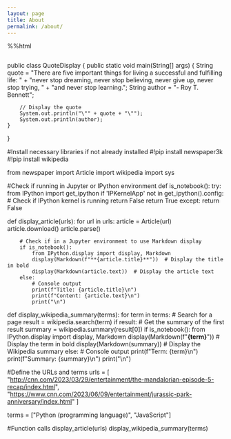 ```yaml
---
layout: page
title: About
permalink: /about/
---
```

  <style>
    // Style looks pretty compact, but it has a repeat 4, what if we wanted it dynamic
</style>

<!-- This is orignal grid_container class, but now we are adding an id for JavaScript -->
<div class "grid_container" id="grid_container">
    <!-- We are hoping to make the insides with a JavaScript object -->
</div>

<script>
    // 1. Make a connection to the HTML container
    var container = document.getElementById("grid_container");

    // 2. Define a Javascript object for our data
    var living_in_the_world = {
        {"flag": "Flag_of_California", "time_lived": "Forever", "greeting": "Hey"}, }; 
    
    // 3a. Consider how to update style count for size of container
    // 3b. Build a grid items inside of our container for each row of data
    for (var row of living_in_the_world) {
        // make a "div" with "class grid_item "div" for each row
        // add "img" tag and "p" tags for data
    }
</script>
%%html

<style>
    /* Style looks pretty compact, trace grid-container and grid-item in the code */
    .grid-container {
        display: grid;
        grid-template-columns: repeat(auto-fill, minmax(150px, 1fr)); /* Dynamic columns */
        gap: 10px;
    }
    .grid-item {
        text-align: center;
    }
    .grid-item img {
        width: 100%;
        height: 100px; /* Fixed height for uniformity */
        object-fit: contain; /* Ensure the image fits within the fixed height */
    }
    .grid-item p {
        margin: 5px 0; /* Add some margin for spacing */
    }
</style>

<!-- This grid_container class is for the CSS styling, the id is for JavaScript connection -->
<div class="grid-container" id="grid_container">
    <!-- content will be added here by JavaScript -->
</div>

<script>
    // 1. Make a connection to the HTML container defined in the HTML div
    var container = document.getElementById("grid_container"); // This container connects to the HTML div

    // 2. Define a JavaScript object for our http source and our data rows for the Living in the World grid
    var http_source = "https://upload.wikimedia.org/wikipedia/commons/";
    var living_in_the_world = [
        {"flag": "0/01/Flag_of_California.svg", "greeting": "Hey", "description": "California - forever"}, 
        {"flag":"0/01/Flag_of_India.svg","greeting": "namaste",
            "description": "India - visit every year"},
        ]; 
    
    // 3a. Consider how to update style count for size of container
    // The grid-template-columns has been defined as dynamic with auto-fill and minmax

    // 3b. Build grid items inside of our container for each row of data
    for (const location of living_in_the_world) {
        // Create a "div" with "class grid-item" for each row
        var gridItem = document.createElement("div");
        gridItem.className = "grid-item";  // This class name connects the gridItem to the CSS style elements
        // Add "img" HTML tag for the flag
        var img = document.createElement("img");
        img.src = http_source + location.flag; // concatenate the source and flag
        img.alt = location.flag + " Flag"; // add alt text for accessibility

        // Add "p" HTML tag for the description
        var description = document.createElement("p");
        description.textContent = location.description; // extract the description

        // Add "p" HTML tag for the greeting
        var greeting = document.createElement("p");
        greeting.textContent = location.greeting;  // extract the greeting

        // Append img and p HTML tags to the grid item DIV
        gridItem.appendChild(img);
        gridItem.appendChild(description);
        gridItem.appendChild(greeting);

        // Append the grid item DIV to the container DIV
        container.appendChild(gridItem);
    }
</script>

public class QuoteDisplay {
    public static void main(String[] args) {
        String quote = "There are five important things for living a successful and fulfilling life: "
                     + "never stop dreaming, never stop believing, never give up, never stop trying, "
                     + "and never stop learning.";
        String author = "- Roy T. Bennett";

        // Display the quote
        System.out.println("\"" + quote + "\"");
        System.out.println(author);
    }
}

#Install necessary libraries if not already installed
#!pip install newspaper3k
#!pip install wikipedia

from newspaper import Article
import wikipedia
import sys

#Check if running in Jupyter or IPython environment
def is_notebook():
    try:
        from IPython import get_ipython
        if 'IPKernelApp' not in get_ipython().config:  # Check if IPython kernel is running
            return False
        return True
    except:
        return False

def display_article(urls):
    for url in urls:
        article = Article(url)
        article.download()
        article.parse()
        
        # Check if in a Jupyter environment to use Markdown display
        if is_notebook():
            from IPython.display import display, Markdown
            display(Markdown(f"**{article.title}**"))  # Display the title in bold
            display(Markdown(article.text))  # Display the article text
        else:
            # Console output
            print(f"Title: {article.title}\n")
            print(f"Content: {article.text}\n")
            print("\n")

def display_wikipedia_summary(terms):
    for term in terms:
        # Search for a page
        result = wikipedia.search(term)
        if result:
            # Get the summary of the first result
            summary = wikipedia.summary(result[0])
            if is_notebook():
                from IPython.display import display, Markdown
                display(Markdown(f"**{term}**"))  # Display the term in bold
                display(Markdown(summary))  # Display the Wikipedia summary
            else:
                # Console output
                print(f"Term: {term}\n")
                print(f"Summary: {summary}\n")
                print("\n")

#Define the URLs and terms
urls = [
    "http://cnn.com/2023/03/29/entertainment/the-mandalorian-episode-5-recap/index.html",
    "https://www.cnn.com/2023/06/09/entertainment/jurassic-park-anniversary/index.html"
]

terms = ["Python (programming language)", "JavaScript"]

#Function calls
display_article(urls)
display_wikipedia_summary(terms)
